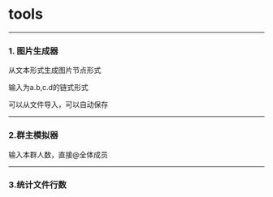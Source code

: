 # tools
---
### 1. 图片生成器

从文本形式生成图片节点形式

输入为a.b,c.d的链式形式

可以从文件导入，可以自动保存

---

### 2.群主模拟器
输入本群人数，直接@全体成员

---
### 3.统计文件行数
